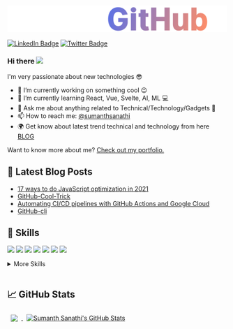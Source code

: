 ![](profile_banner.svg)

[![LinkedIn Badge](https://img.shields.io/badge/LinkedIn-Profile-informational?style=flat&logo=linkedin&logoColor=white&color=0D76A8)](https://www.linkedin.com/in/c4tbt/)
[![Twitter Badge](https://img.shields.io/badge/Twitter-Profile-informational?style=flat&logo=twitter&logoColor=white&color=1CA2F1)](https://twitter.com/SumanthC4T)


### Hi there <a href="https://www.gautamkrishnar.com/"><img src="https://media.giphy.com/media/hvRJCLFzcasrR4ia7z/giphy.gif" width="25px"></a>

I'm very passionate about new technologies 😎

- 🔭 I’m currently working on something cool 😉
- 🌱 I’m currently learning React, Vue, Svelte, AI, ML 💻
- 💬 Ask me about anything related to Technical/Technology/Gadgets 📱
- 📫 How to reach me: [@sumanthsanathi](https://twitter.com/sumanthc4t)
- 🌍 Get know about latest trend technical and technology from here [BLOG](https://c4tbrilliantthoughts.com/blog)

Want to know more about me? [Check out my portfolio.](https://c4tbrilliantthoughts.github.io/resume/)



## 📕 Latest Blog Posts

- [17 ways to do JavaScript optimization in 2021](https://c4tbt.hashnode.dev/17-ways-to-do-javascript-optimization-in-2021)
- [GitHub-Cool-Trick](https://https://www.c4tbrilliantthoughts.com/post/github-cool-trick)
- [Automating CI/CD pipelines with GitHub Actions and Google Cloud](https://www.c4tbrilliantthoughts.com/post/automating-ci-cd-pipelines-with-github-actions-and-google-cloud)
- [GitHub-cli](https://www.c4tbrilliantthoughts.com/post/github-cli)


## 💼 Skills

![](https://img.shields.io/badge/Code-React-informational?style=flat&logo=react&logoColor=white&color=E8FC40)
![](https://img.shields.io/badge/Code-Angular-informational?style=flat&logo=angular&logoColor=white&color=E8FC40)
![](https://img.shields.io/badge/Code-Ionic-informational?style=flat&logo=ionic&logoColor=white&color=E8FC40)
![](https://img.shields.io/badge/Code-JavaScript-informational?style=flat&logo=JavaScript&logoColor=white&color=E8FC40)
![](https://img.shields.io/badge/Code-TypeScript-informational?style=flat&logo=TypeScript&logoColor=white&color=E8FC40)
![](https://img.shields.io/badge/Code-Java-informational?style=flat&logo=Java&logoColor=white&color=E8FC40)
![](https://img.shields.io/badge/Code-MongoDB-informational?style=flat&logo=MongoDB&logoColor=white&color=E8FC40)


<details>
<summary>More Skills</summary>
<br>

![](https://img.shields.io/badge/UI/UX-Web/Product/Mobile-informational?style=flat&logoColor=white&color=E8FC40)
![](https://img.shields.io/badge/Style-CSS-informational?style=flat&logo=css3&logoColor=white&color=E8FC40)
![](https://img.shields.io/badge/Style-Sass-informational?style=flat&logo=Sass&logoColor=white&color=E8FC40)


<br>

![](https://img.shields.io/badge/Test-Jasmine-informational?style=flat&logo=Jasmine&logoColor=white&color=E8FC40)
![](https://img.shields.io/badge/Test-Jest-informational?style=flat&logo=jest&logoColor=white&color=E8FC40)
![](https://img.shields.io/badge/Test-Mocha-informational?style=flat&logo=Mocha&logoColor=white&color=E8FC40)
![](https://img.shields.io/badge/Test-Cypress-informational?style=flat&logo=Cypress&logoColor=white&color=E8FC40)
![](https://img.shields.io/badge/Test-Cypress-informational?style=flat&logo=Cypress&logoColor=white&color=E8FC40)

<br>

![](https://img.shields.io/badge/Tools-Docker-informational?style=flat&logo=docker&logoColor=white&color=E8FC40)
![](https://img.shields.io/badge/Tools-NGINX-informational?style=flat&logo=nginx&logoColor=white&color=E8FC40)
![](https://img.shields.io/badge/Tools-Netlify-informational?style=flat&logo=netlify&logoColor=white&color=E8FC40)
![](https://img.shields.io/badge/Tools-Jenkins-informational?style=flat&logo=jenkins&logoColor=white&color=E8FC40)
![](https://img.shields.io/badge/Tools-SonarQube-informational?style=flat&logo=SonarQube&logoColor=white&color=E8FC40)
![](https://img.shields.io/badge/Tools-Actions-informational?style=flat&logo=github-actions&logoColor=white&color=E8FC40)
![](https://img.shields.io/badge/Tools-NPM-informational?style=flat&logo=npm&logoColor=white&color=E8FC40)
![](https://img.shields.io/badge/Tools-Postman-informational?style=flat&logo=Postman&logoColor=white&color=E8FC40)
![](https://img.shields.io/badge/Tools-Photoshop-informational?style=flat&logo=Adobe-Photoshop&logoColor=white&color=E8FC40)
![](https://img.shields.io/badge/Tools-Illustrator-informational?style=flat&logo=Adobe-Illustrator&logoColor=white&color=E8FC40)
![](https://img.shields.io/badge/Tools-AdobeXD-informational?style=flat&logo=Adobe-XD&logoColor=white&color=E8FC40)
![](https://img.shields.io/badge/Tools-GitHub-informational?style=flat&logo=GitHub&logoColor=white&color=E8FC40)
![](https://img.shields.io/badge/Tools-AzureDevOps-informational?style=flat&logo=AzureDevOps&logoColor=white&color=E8FC40)
![](https://img.shields.io/badge/Tools-Jira-informational?style=flat&logo=Jira-Software&logoColor=white&color=E8FC40)


</details>

<br>



## 📈 GitHub Stats

<a href="https://github.com/c4tbrilliantthoughts">
  <img align="center" style="margin:0.5rem" src="https://github-readme-stats.vercel.app/api/top-langs/?username=c4tbrilliantthoughts&hide=html,css&title_color=E8FC40&text_color=fff&icon_color=E8FC40&bg_color=14171A" />
</a>

<a href="https://github.com/c4tbrilliantthoughts">
  <img align="center" style="margin:0.5rem" src="https://github-readme-stats.vercel.app/api?username=c4tbrilliantthoughts&show_icons=true&line_height=27&count_private=true&title_color=E8FC40&text_color=fff&icon_color=fff&bg_color=14171A" alt="Sumanth Sanathi's GitHub Stats" />
</a>

